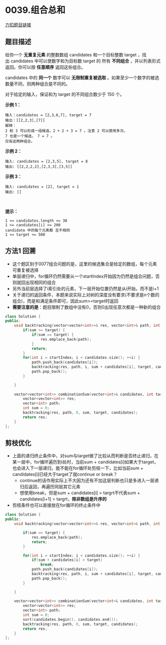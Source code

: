 <p id="组合总和"></p>

# 0039.组合总和  

[力扣题目链接](https://leetcode.cn/problems/combination-sum/)     


## 题目描述   

给你一个 **无重复元素** 的整数数组 candidates 和一个目标整数 target ，找出 candidates 中可以使数字和为目标数 target 的 所有 **不同组合** ，并以列表形式返回。你可以按 **任意顺序** 返回这些组合。

candidates 中的 **同一个** 数字可以 **无限制重复被选取** 。如果至少一个数字的被选数量不同，则两种组合是不同的。 

对于给定的输入，保证和为 target 的不同组合数少于 150 个。


**示例 1：**

    输入：candidates = [2,3,6,7], target = 7
    输出：[[2,2,3],[7]]
    解释：
    2 和 3 可以形成一组候选，2 + 2 + 3 = 7 。注意 2 可以使用多次。
    7 也是一个候选， 7 = 7 。
    仅有这两种组合。

**示例 2：**

    输入: candidates = [2,3,5], target = 8
    输出: [[2,2,2,2],[2,3,3],[3,5]]

**示例 3：**

    输入: candidates = [2], target = 1
    输出: []
 

**提示：**

    1 <= candidates.length <= 30
    1 <= candidates[i] <= 200
    candidate 中的每个元素都 互不相同
    1 <= target <= 500



## 方法1  回溯  

* 这个题区别于0077组合问题的是，这里的候选集合是给定的数组，每个元素可重复被选择  
* 单层递归中，for循环仍然需要从一个startIndex开始因为仍然是组合问题，否则就回出现相同的组合
* 另外当前层选择了i索引处的元素，下一层开始位置仍然是从i开始，而不是i+1
* 关于递归的返回条件，本题来说实际上对树的深度没有要求(不要求是n个数的组合)，而是和满足条件即可，因此sum>=target时返回
* **需要注意的是**：题目限制了数组中没有0，否则0出现任意次都是一种新的组合

```cpp
class Solution {
public:
    void backtracking(vector<vector<int>>& res, vector<int>& path, int startIndex, int sum, const int target, const vector<int>& candidates) {
        if(sum >= target) {
            if(sum == target) {
                res.emplace_back(path);
            }
            return;
        }
        for(int i = startIndex; i < candidates.size(); ++i) {
            path.push_back(candidates[i]);
            backtracking(res, path, i, sum + candidates[i], target, candidates);
            path.pop_back();
        }

    }
     
    vector<vector<int>> combinationSum(vector<int>& candidates, int target) {
        vector<vector<int>> res;
        vector<int> path;
        int sum = 0;
        backtracking(res, path, 0, sum, target, candidates);
        return res;
    }
};
```


## 剪枝优化  

* 上面的递归终止条件中，对sum与target做了比较从而判断是否终止递归，在某一层中，for循环遍历到i处时，当前sum + candidates[i]如果大于target，也会进入下一层递归，能不能在for循环处剪枝一下，比如当前sum + candidates[i]已经大于target了就continue or break？ 
    * continue的话作用实际上不大因为还有不加这层判断也只是多进入一层递归后返回，再遍历同层其它元素
    * 想使用break，但是sum + candidates[i] > targrt不代表sum + candidates[i+1] > targrt，**除非数组是升序的**
* 剪枝条件也可以直接放在for循环的终止条件中  

```cpp
class Solution {
public:
    void backtracking(vector<vector<int>>& res, vector<int>& path, int startIndex, int sum, const int target, const vector<int>& candidates) {

        if(sum == target) {
            res.emplace_back(path);
            return;
        }

        for(int i = startIndex; i < candidates.size(); ++i) {
            if(sum + candidates[i] > target)
                break;
            path.push_back(candidates[i]);
            backtracking(res, path, i, sum + candidates[i], target, candidates);
            path.pop_back();
        }

    }
    
    vector<vector<int>> combinationSum(vector<int>& candidates, int target) {
        vector<vector<int>> res;
        vector<int> path;
        int sum = 0;
        sort(candidates.begin(), candidates.end());
        backtracking(res, path, 0, sum, target, candidates);
        return res;
    }
};
```